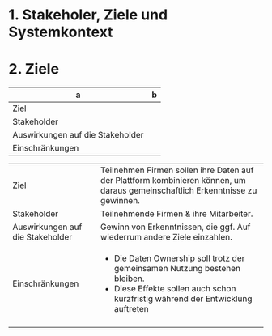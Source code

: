 # 1. Stakeholer, Ziele und Systemkontext

# 2. Ziele
| a                               | b                      |
|---------------------------------|------------------------|
|Ziel                             |                        |
|Stakeholder                      |                        |
|Auswirkungen auf die Stakeholder |                        |
|Einschränkungen                  |                        |


|  |  |
|--|--|
| Ziel | Teilnehmen Firmen sollen ihre Daten auf der Plattform kombinieren können, um daraus gemeinschaftlich Erkenntnisse zu gewinnen. |
| Stakeholder | Teilnehmende Firmen & ihre Mitarbeiter. |
| Auswirkungen auf die Stakeholder | Gewinn von Erkenntnissen, die ggf. Auf wiederrum andere Ziele einzahlen. |
| Einschränkungen | <ul><li>Die Daten Ownership soll trotz der gemeinsamen Nutzung bestehen bleiben.</li><li>Diese Effekte sollen auch schon kurzfristig während der Entwicklung auftreten</li></ul> |
|  |  |
